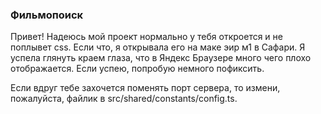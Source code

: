 ### Фильмопоиск

Привет! Надеюсь мой проект нормально у тебя откроется и не поплывет css. Если что, я открывала его на маке эир м1 в Сафари. Я успела глянуть краем глаза, что в Яндекс Браузере много чего плохо отображается. Если успею, попробую немного пофиксить.

Если вдруг тебе захочется поменять порт сервера, то измени, пожалуйста, файлик в src/shared/constants/config.ts.


